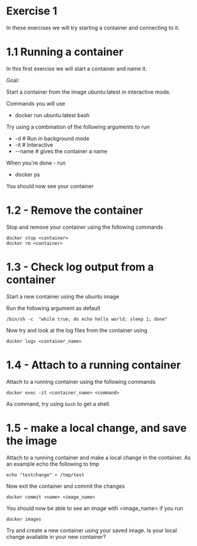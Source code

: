 # Exercise 1

In these exercises we will try starting a container and connecting to it.

# 1.1 Running a container

In this first exercise we will start a container and name it.

Goal:

Start a container from the image ubuntu:latest in interactive mode.

Commands you will use

* docker run ubuntu:latest bash

Try using a combination of the following arguments to  run
* -d # Run in background mode
* -it # Interactive
* --name <name> # gives the container a name

When you're done - run 

* docker ps

You should now see your container

# 1.2 - Remove the container

Stop and remove your container using the following commands

```
docker stop <container>
docker rm <container>
```

# 1.3 - Check log output from a container

Start a new container using the ubuntu image

Run the following argument as default

```
/bin/sh -c  "while true; do echo hello world; sleep 1; done"
```

Now try and look at the log files from the container using

```
docker logs <container_name>
```


# 1.4 - Attach to a running container

Attach to a running container using the following commands

```
docker exec -it <container_name> <command>
```

As command, try using ```bash``` to get a shell.


# 1.5 - make a local change, and save the image

Attach to a running container and make a local change in the container.
As an example echo the following to tmp

```
echo "testchange" > /tmp/test
```

Now exit the container and commit the changes

```
docker commit <name> <image_name>
```

You should now be able to see an image with <image_name> if you run

```
docker images
```

Try and create a new container using your saved image.
Is your local change available in your new container?
